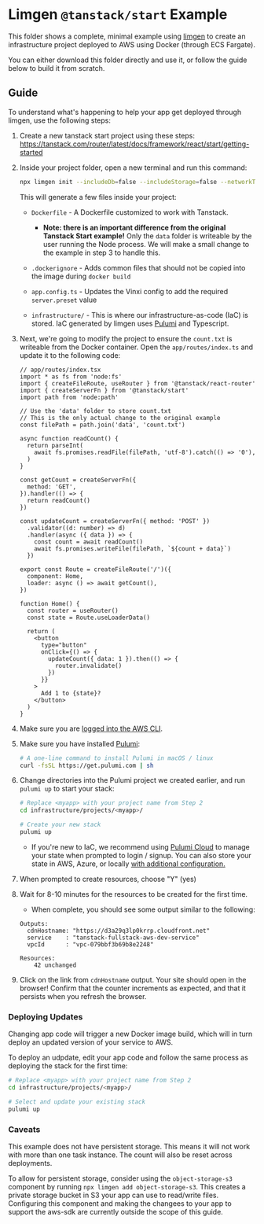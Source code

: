 # Limgen `@tanstack/start` Example

This folder shows a complete, minimal example using [limgen](https://github.com/limlabs/limgen) to create an infrastructure project deployed to AWS using Docker (through ECS Fargate).

You can either download this folder directly and use it, or follow the guide below to build it from scratch.

## Guide

To understand what's happening to help your app get deployed through limgen, use the following steps:

1. Create a new tanstack start project using these steps: https://tanstack.com/router/latest/docs/framework/react/start/getting-started
1. Inside your project folder, open a new terminal and run this command:

    ```bash
    npx limgen init --includeDb=false --includeStorage=false --networkType=public
    ```

    This will generate a few files inside your project:

      - `Dockerfile` - A Dockerfile customized to work with Tanstack.
        
        - **Note: there is an important difference from the original Tanstack Start example!** Only the `data` folder is writeable by the user running the Node process. We will make a small change to the example in step 3 to handle this.
  
      - `.dockerignore` - Adds common files that should not be copied into the image during `docker build`
      - `app.config.ts` - Updates the Vinxi config to add the required `server.preset` value
      - `infrastructure/` - This is where our infrastructure-as-code (IaC) is stored. IaC generated by limgen uses [Pulumi](https://www.pulumi.com/product/infrastructure-as-code/) and Typescript. 
      
1. Next, we're going to modify the project to ensure the `count.txt` is writeable from the Docker container. Open the `app/routes/index.ts` and update it to the following code:

    ```tsx
    // app/routes/index.tsx
    import * as fs from 'node:fs'
    import { createFileRoute, useRouter } from '@tanstack/react-router'
    import { createServerFn } from '@tanstack/start'
    import path from 'node:path'

    // Use the 'data' folder to store count.txt
    // This is the only actual change to the original example
    const filePath = path.join('data', 'count.txt')

    async function readCount() {
      return parseInt(
        await fs.promises.readFile(filePath, 'utf-8').catch(() => '0'),
      )
    }

    const getCount = createServerFn({
      method: 'GET',
    }).handler(() => {
      return readCount()
    })

    const updateCount = createServerFn({ method: 'POST' })
      .validator((d: number) => d)
      .handler(async ({ data }) => {
        const count = await readCount()
        await fs.promises.writeFile(filePath, `${count + data}`)
      })

    export const Route = createFileRoute('/')({
      component: Home,
      loader: async () => await getCount(),
    })

    function Home() {
      const router = useRouter()
      const state = Route.useLoaderData()

      return (
        <button
          type="button"
          onClick={() => {
            updateCount({ data: 1 }).then(() => {
              router.invalidate()
            })
          }}
        >
          Add 1 to {state}?
        </button>
      )
    }
    ```

1. Make sure you are [logged into the AWS CLI](https://docs.aws.amazon.com/signin/latest/userguide/command-line-sign-in.html).
1. Make sure you have installed [Pulumi](https://www.pulumi.com/):


      ```bash
      # A one-line command to install Pulumi in macOS / linux
      curl -fsSL https://get.pulumi.com | sh 
      ```


1. Change directories into the Pulumi project we created earlier, and run `pulumi up` to start your stack:

    ```bash
    # Replace <myapp> with your project name from Step 2
    cd infrastructure/projects/<myapp>/

    # Create your new stack
    pulumi up
    ```

    - If you're new to IaC, we recommend using [Pulumi Cloud](https://www.pulumi.com/product/pulumi-cloud/) to manage your state when prompted to login / signup. You can also store your state in AWS, Azure, or locally [with additional configuration.
](https://www.pulumi.com/docs/iac/concepts/state-and-backends/)
    
1. When prompted to create resources, choose "Y" (yes)
1. Wait for 8-10 minutes for the resources to be created for the first time.

    - When complete, you should see some output similar to the following:

    ```
    Outputs:
      cdnHostname: "https://d3a29q3lp0krrp.cloudfront.net"
      service    : "tanstack-fullstack-aws-dev-service"
      vpcId      : "vpc-079bbf3b69b8e2248"

    Resources:
        42 unchanged
    ```

1. Click on the link from `cdnHostname` output. Your site should open in the browser! Confirm that the counter increments as expected, and that it persists when you refresh the browser.


### Deploying Updates

Changing app code will trigger a new Docker image build, which will in turn deploy an updated version of your service to AWS.

To deploy an udpdate, edit your app code and follow the same process as deploying the stack for the first time:

```bash
# Replace <myapp> with your project name from Step 2
cd infrastructure/projects/<myapp>/

# Select and update your existing stack
pulumi up
```

### Caveats

This example does not have persistent storage. This means it will not work with more than one task instance. The count will also be reset across deployments.

To allow for persistent storage, consider using the `object-storage-s3` component by running `npx limgen add object-storage-s3`. This creates a private storage bucket in S3 your app can use to read/write files. Configuring this component and making the changees to your app to support the aws-sdk are currently outside the scope of this guide.

